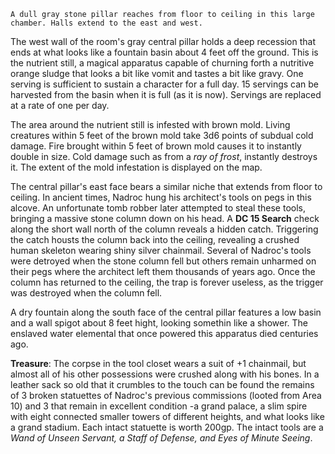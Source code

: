 
```
A dull gray stone pillar reaches from floor to ceiling in this large chamber. Halls extend to the east and west.
```

The west wall of the room's gray central pillar holds a deep recession that ends at what looks like a fountain basin about 4 feet off the ground. This is the nutrient still, a magical apparatus capable of churning forth a nutritive orange sludge that looks a bit like vomit and tastes a bit like gravy. One serving is sufficient to sustain a character for a full day. 15 servings can be harvested from the basin when it is full (as it is now). Servings are replaced at a rate of one per day.

The area around the nutrient still is infested with brown mold. Living creatures within 5 feet of the brown mold take 3d6 points of subdual cold damage. Fire brought within 5 feet of brown mold causes it to instantly double in size. Cold damage such as from a *ray of frost*, instantly destroys it. The extent of the mold infestation is displayed on the map.

The central pillar's east face bears a similar niche that extends from floor to ceiling. In ancient times, Nadroc hung his architect's tools on pegs in this alcove. An unfortunate tomb robber later attempted to steal these tools, bringing a massive stone column down on his head. A **DC 15 Search** check along the short wall north of the column reveals a hidden catch. Triggering the catch housts the column back into the ceiling, revealing a crushed human skeleton wearing shiny silver chainmail. Several of Nadroc's tools were detroyed when the stone column fell but others remain unharmed on their pegs where the architect left them thousands of years ago. Once the column has returned to the ceiling, the trap is forever useless, as the trigger was destroyed when the column fell.

A dry fountain along the south face of the central pillar features a low basin and a wall spigot about 8 feet hight, looking somethin like a shower. The enslaved water elemental that once powered this apparatus died centuries ago.

**Treasure**: The corpse in the tool closet wears a suit of +1 chainmail, but almost all of his other possessions were crushed along with his bones. In a leather sack so old that it crumbles to the touch can be found the remains of 3 broken statuettes of Nadroc's previous commissions (looted from Area 10) and 3 that remain in excellent condition -a grand palace, a slim spire with eight connected smaller towers of different heights, and what looks like a grand stadium. Each intact statuette is worth 200gp. The intact tools are a *Wand of Unseen Servant, a Staff of Defense, and Eyes of Minute Seeing*.